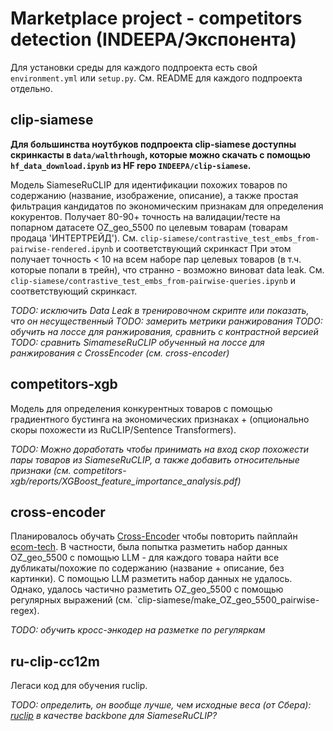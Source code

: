 # Marketplace project - competitors detection (INDEEPA/Экспонента)
Для установки среды для каждого подпроекта есть свой `environment.yml` или `setup.py`.
См. README для каждого подпроекта отдельно.

## clip-siamese

**Для большинства ноутбуков подпроекта clip-siamese доступны скринкасты в `data/walthrhough`, которые можно скачать с помощью `hf_data_download.ipynb` из HF repo `INDEEPA/clip-siamese`.**

Модель SiameseRuCLIP для идентификации похожих товаров по содержанию (название, изображение, описание), а также простая фильтрация кандидатов по экономическим признакам для определения кокурентов.
Получает 80-90+ точность на валидации/тесте на попарном датасете OZ_geo_5500 по целевым товарам (товарам продаца 'ИНТЕРТРЕЙД'). См. `clip-siamese/contrastive_test_embs_from-pairwise-rendered.ipynb` и соответствующий скринкаст
При этом получает точность < 10 на всем наборе пар целевых товаров (в т.ч. которые попали в трейн), что странно - возможно виноват data leak. См. `clip-siamese/contrastive_test_embs_from-pairwise-queries.ipynb` и соответствующий скринкаст.

*TODO: исключить Data Leak в тренировочном скрипте или показать, что он несущественный*
*TODO: замерить метрики ранжирования*
*TODO: обучить на лоссе для ранжирования, сравнить с контрастной версией*
*TODO: сравнить SimameseRuCLIP обученный на лоссе для ранжирования с CrossEncoder (см. cross-encoder)*

## competitors-xgb
Модель для определения конкурентных товаров с помощью градиентного бустинга на экономических признаках + (опционально скоры похожести из RuCLIP/Sentence Transformers).

*TODO: Можно доработать чтобы принимать на вход скор похожести пары товаров из SiameseRuCLIP, а также добавить относительные признаки (см. competitors-xgb/reports/XGBoost_feature_importance_analysis.pdf)*

## cross-encoder
Планировалось обучать [Cross-Encoder](https://sbert.net/examples/cross_encoder/applications/README.html) чтобы повторить пайплайн [ecom-tech](https://habr.com/ru/companies/ecom_tech/articles/852646/).
В частности, была попытка разметить набор данных OZ_geo_5500 с помощью LLM - для каждого товара найти все дубликаты/похожие по содержанию (название + описание, без картинки).
С помощью LLM разметить набор данных не удалось.
Однако, удалось частично разметить OZ_geo_5500 с помощью регулярных выражений (см. `clip-siamese/make_OZ_geo_5500_pairwise-regex).

*TODO: обучить кросс-энкодер на разметке по регуляркам*

## ru-clip-cc12m
Легаси код для обучения ruclip.

*TODO: определить, он вообще лучше, чем исходные веса (от Сбера): [ruclip](https://github.com/ai-forever/ru-clip) в качестве backbone для SiameseRuCLIP?*